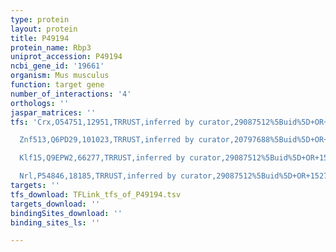 ```yaml
---
type: protein
layout: protein
title: P49194
protein_name: Rbp3
uniprot_accession: P49194
ncbi_gene_id: '19661'
organism: Mus musculus
function: target gene
number_of_interactions: '4'
orthologs: ''
jaspar_matrices: ''
tfs: 'Crx,O54751,12951,TRRUST,inferred by curator,29087512%5Buid%5D+OR+9390516%5Buid%5D+OR+15277472%5Buid%5D,Yes

  Znf513,Q6PD29,101023,TRRUST,inferred by curator,20797688%5Buid%5D+OR+29087512%5Buid%5D,Yes

  Klf15,Q9EPW2,66277,TRRUST,inferred by curator,29087512%5Buid%5D+OR+15277472%5Buid%5D,Yes

  Nrl,P54846,18185,TRRUST,inferred by curator,29087512%5Buid%5D+OR+15277472%5Buid%5D,Yes'
targets: ''
tfs_download: TFLink_tfs_of_P49194.tsv
targets_download: ''
bindingSites_download: ''
binding_sites_ls: ''

---
```

